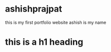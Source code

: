 # ashishprajpat
this is my first portfolio website 
ashish is my name 
<h1>this is a h1 heading</h1>
